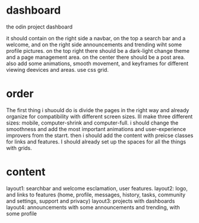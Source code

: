 # dashboard
the odin project dashboard

it should contain on the right side a navbar, on the top a search bar and a welcome, 
and on the right side announcements and trending wiht some profile pictures.
 on the top right there should be a dark-light change theme and a page management area.
  on the center there should be a post area. also add some animations, smooth movement, and keyframes for different viewing deevices and areas. use css grid.

# order

The first thing i shuould do is divide the pages in the right way and already organize for compatibility with different screen sizes. Ill make three different sizes: mobile, computer-shrink and computer-full. i should change the smoothness and add the most important animations and user-experience improvers from the starrt. then i should add the content with preicse classes for links and features. I should already set up the spaces for all the things with grids.

# content

layout1: searchbar and welcome esclamation, user features.
layout2: logo, and links to features (home, profile, messages, history, tasks, community and settings, support and privacy)
layout3: projects with dashboards
layout4: announcements with some announcements and trending, with some profile
